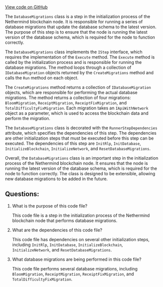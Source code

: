 [View code on GitHub](https://github.com/nethermindeth/nethermind/Nethermind.Init/Steps/DatabaseMigrations.cs)

The `DatabaseMigrations` class is a step in the initialization process of the Nethermind blockchain node. It is responsible for running a series of database migrations that update the database schema to the latest version. The purpose of this step is to ensure that the node is running the latest version of the database schema, which is required for the node to function correctly.

The `DatabaseMigrations` class implements the `IStep` interface, which requires the implementation of the `Execute` method. The `Execute` method is called by the initialization process and is responsible for running the database migrations. The method loops through a collection of `IDatabaseMigration` objects returned by the `CreateMigrations` method and calls the `Run` method on each object.

The `CreateMigrations` method returns a collection of `IDatabaseMigration` objects, which are responsible for performing the actual database migrations. The method returns a collection of four migrations: `BloomMigration`, `ReceiptMigration`, `ReceiptFixMigration`, and `TotalDifficultyFixMigration`. Each migration takes an `IApiWithNetwork` object as a parameter, which is used to access the blockchain data and perform the migration.

The `DatabaseMigrations` class is decorated with the `RunnerStepDependencies` attribute, which specifies the dependencies of this step. The dependencies are other initialization steps that must be executed before this step can be executed. The dependencies of this step are `InitRlp`, `InitDatabase`, `InitializeBlockchain`, `InitializeNetwork`, and `ResetDatabaseMigrations`.

Overall, the `DatabaseMigrations` class is an important step in the initialization process of the Nethermind blockchain node. It ensures that the node is running the latest version of the database schema, which is required for the node to function correctly. The class is designed to be extensible, allowing new database migrations to be added in the future.
## Questions: 
 1. What is the purpose of this code file?
    
    This code file is a step in the initialization process of the Nethermind blockchain node that performs database migrations.

2. What are the dependencies of this code file?
    
    This code file has dependencies on several other initialization steps, including `InitRlp`, `InitDatabase`, `InitializeBlockchain`, `InitializeNetwork`, and `ResetDatabaseMigrations`.

3. What database migrations are being performed in this code file?
    
    This code file performs several database migrations, including `BloomMigration`, `ReceiptMigration`, `ReceiptFixMigration`, and `TotalDifficultyFixMigration`.